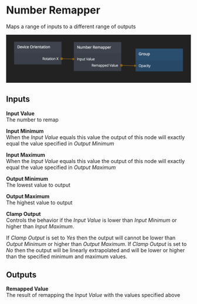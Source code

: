# Number Remapper
Maps a range of inputs to a different range of outputs

![](number-remapper.png)

<div class = "node-inputs">

## Inputs
**Input Value**  
The number to remap

**Input Minimum**  
When the *Input Value* equals this value the output of this node will exactly equal the value specified in *Output Minimum*

**Input Maximum**  
When the *Input Value* equals this value the output of this node will exactly equal the value specified in *Output Maximum*

**Output Minimum**  
The lowest value to output

**Output Maximum**  
The highest value to output

**Clamp Output**  
Controls the behavior if the *Input Value* is lower than *Input Minimum* or higher than *Input Maximum*.

If *Clamp Output* is set to *Yes* then the output will cannot be lower than *Output Minimum* or
higher than *Output Maximum*. If *Clamp Output* is set to *No* then the output will be linearly extrapolated
and will be lower or higher than the specified minimum and maximum values.

</div>

<div class = "node-outputs">

## Outputs
**Remapped Value**  
The result of remapping the *Input Value* with the values specified above

</div>
